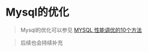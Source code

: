 
# Mysql的优化

> Mysql的优化可以参见 [MYSQL 性能调优的10个方法](https://blog.yanzhenyidai.com/2019/08/23/MySQL-常见调优/)

> 后续也会持续补充
